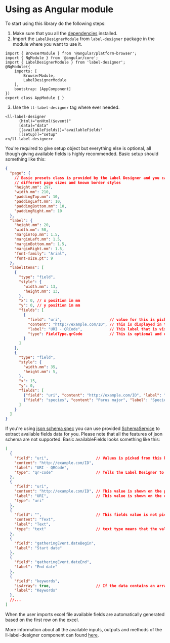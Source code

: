 # Using as Angular module

To start using this library do the following steps: 
1. Make sure that you all the [dependencies](../dependencies.html) installed.
2. Import the `LabelDesignerModule` from `label-designer` package in the module 
where you want to use it.
```
import { BrowserModule } from '@angular/platform-browser';
import { NgModule } from '@angular/core';
import { LabelDesignerModule } from 'label-designer';
@NgModule({
    imports: [
        BrowserModule,
        LabelDesignerModule
    ],
    bootstrap: [AppComponent]
})
export class AppModule { }
```
3. Use the `ll-label-designer` tag where ever needed.
```
<ll-label-designer
      (html)="onHtml($event)"
      [data]="data"
      [(availableFields)]="availableFields"
      [(setup)]="setup"
></ll-label-designer>
```

You're required to give setup object but everything else is optional, all though giving available
fields is highly recommended. Basic setup should something like this:
```json
{
  "page": {
    // Basic presets class is provided by the Label Designer and you can use that to include
    // different page sizes and known border styles 
    "height.mm": 297,
    "width.mm": 210,
    "paddingTop.mm": 10,
    "paddingLeft.mm": 10,
    "paddingBottom.mm": 10,
    "paddingRight.mm": 10
  },
  "label": {
    "height.mm": 20,
    "width.mm": 50,
    "marginTop.mm": 1.5,
    "marginLeft.mm": 1.5,
    "marginBottom.mm": 1.5,
    "marginRight.mm": 1.5,
    "font-family": "Arial",
    "font-size.pt": 9
  },
  "labelItems": [
    {
      "type": "field",
      "style": {
        "width.mm": 13,
        "height.mm": 13,
      },
      "x": 0, // x position im mm
      "y": 0, // y position im mm
      "fields": [
        {
          "field": "uri",                     // value for this is picked from the data with this key.
          "content": "http://example.com/ID", // This is displayed in the preview (with qr-code type QR Code is displayed instead)
          "label": "URI - QRCode",            // This label that is visible on the editor.
          "type": FieldType.qrCode            // This is optional and editor will enable special features based on this.
        }
      ]
    },
    {
      "type": "field",
      "style": {
        "width.mm": 35,
        "height.mm": 5,
      },
      "x": 15,
      "y": 0,
      "fields": [
        {"field": "uri", "content": "http://example.com/ID", "label": "URI", "type":  FieldType.uri},
        {"field": "species", "content": "Parus major", "label": "Species"}
      ]
    }
  ]
}
```
If you're using [json schema spec](http://json-schema.org/) you can use provided
[SchemaService](../../injectables/SchemaService.html) to 
extract available fields data for you. Please note that all the features of json schema are not supported.
Basic availableFields looks something like this:
```json
[
  {
    "field": "uri",                     // Values is picked from this key on the data
    "content": "http://example.com/ID", 
    "label": "URI - QRCode",           
    "type": "qr-code"                   // Tells the Label Designer to convert this field value to QR Code
  },
  {
    "field": "uri",
    "content": "http://example.com/ID", // This value is shown on the preview
    "label": "URI",                     // This value is shown on the editor 
    "type": "uri"
  },
  {
    "field": "",                        // This fields value is not picked from the data
    "content": "Text",
    "label": "Text",
    "type": "text"                      // text type means that the value can be inputted from editor and it's not picked from the data.
  },
  {
    "field": "gatheringEvent.dateBegin",
    "label": "Start date"
  },
  {
    "field": "gatheringEvent.dateEnd",
    "label": "End date"
  },
  {
    "field": "keywords",
    "isArray": true,                    // If the data contains an array this needs to be set to true. In the editor setting join by value on this fields tells how the different values are joined together. 
    "label": "Keywords"
  },
  //...
]
```

When the user imports excel file available fields are automatically generated based on the first
row on the excel.

More information about all the available inputs, outputs and methods of the ll-label-designer
component can found [here](../../components/LabelDesignerComponent.html).



